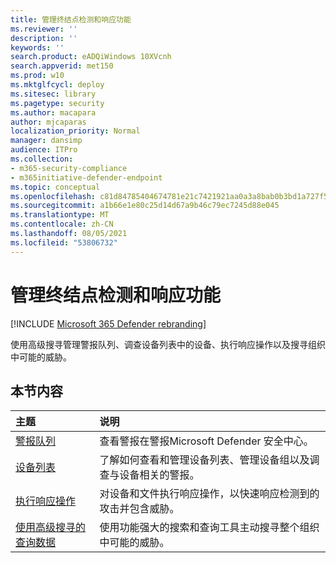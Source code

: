 ```yaml
---
title: 管理终结点检测和响应功能
ms.reviewer: ''
description: ''
keywords: ''
search.product: eADQiWindows 10XVcnh
search.appverid: met150
ms.prod: w10
ms.mktglfcycl: deploy
ms.sitesec: library
ms.pagetype: security
ms.author: macapara
author: mjcaparas
localization_priority: Normal
manager: dansimp
audience: ITPro
ms.collection:
- m365-security-compliance
- m365initiative-defender-endpoint
ms.topic: conceptual
ms.openlocfilehash: c81d84785404674781e21c7421921aa0a3a8bab0b3bd1a727f555d5cadf1a399
ms.sourcegitcommit: a1b66e1e80c25d14d67a9b46c79ec7245d88e045
ms.translationtype: MT
ms.contentlocale: zh-CN
ms.lasthandoff: 08/05/2021
ms.locfileid: "53806732"
---
```

# <a name="manage-endpoint-detection-and-response-capabilities"></a>管理终结点检测和响应功能

[!INCLUDE [Microsoft 365 Defender rebranding](../../includes/microsoft-defender.md)]


使用高级搜寻管理警报队列、调查设备列表中的设备、执行响应操作以及搜寻组织中可能的威胁。


## <a name="in-this-section"></a>本节内容
主题 | 说明 
:---|:---
[警报队列](alerts-queue-endpoint-detection-response.md)| 查看警报在警报Microsoft Defender 安全中心。
[设备列表](machines-view-overview.md) | 了解如何查看和管理设备列表、管理设备组以及调查与设备相关的警报。 
[执行响应操作](respond-machine-alerts.md)| 对设备和文件执行响应操作，以快速响应检测到的攻击并包含威胁。
[使用高级搜寻的查询数据](advanced-hunting-query-language.md)| 使用功能强大的搜索和查询工具主动搜寻整个组织中可能的威胁。
